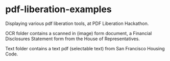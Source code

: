 pdf-liberation-examples
=======================

Displaying various pdf liberation tools, at PDF Liberation Hackathon.

OCR folder contains a scanned in (image) form document, a Financial Disclosures
Statement form from the House of Representatives.

Text folder contains a text pdf (selectable text) from San Francisco Housing Code.
